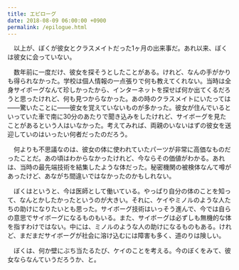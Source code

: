 ```yaml
---
title: エピローグ
date: 2018-08-09 06:00:00 +0900
permalink: /epilogue.html
---
```


　以上が、ぼくが彼女とクラスメイトだった1ヶ月の出来事だ。あれ以来、ぼくは彼女に会っていない。

　数年前に一度だけ、彼女を探そうとしたことがある。けれど、なんの手がかりも得られなかった。学校は個人情報の一点張りで何も教えてくれない。当時は全身サイボーグなんて珍しかったから、インターネットを探せば何か出てくるだろうと思ったけれど、何も見つからなかった。あの時のクラスメイトにいたっては――驚いたことに――彼女を覚えていないものが多かった。彼女が住んでいるといっていた車で南に30分のあたりで聞き込みをしたけれど、サイボーグを見たことがあるという人はいなかった。考えてみれば、両親のいないはずの彼女を送迎していのはいったい何者だったのだろう。

　何よりも不思議なのは、彼女の体に使われていたパーツが非常に高価なものだったことだ。あの頃はわからなかったけれど、今ならその価値がわかる。あれは、当時の最先端技術を結集したような体だった。秘密機関の被検体なんて噂があったけど、あながち間違いではなかったのかもしれない。

　ぼくはというと、今は医師として働いている。やっぱり自分の体のことを知って、なんとかしたかったというのが大きい。それに、ケイやミノルのような人たちの助けになりたいとも思った。サイボーグ技術はいっそう進んで、今では自らの意思でサイボーグになるものもいる。また、サイボーグは必ずしも無機的な体を指すわけではない。中には、ミノルのような人の助けになるものもある。けれど、まだまだサイボーグが社会に溶け込むには障害も多く、道のりは険しい。

　ぼくは、何か壁にぶち当たるたび、ケイのことを考える。今のぼくをみて、彼女ならなんていうだろうか、と。
